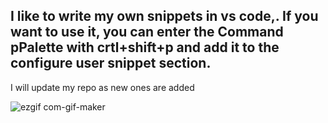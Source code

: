 ## I like to write my own snippets in vs code,. If you want to use it, you can enter the Command pPalette with crtl+shift+p and add it to the configure user snippet section.
 I will update my repo as new ones are added

![ezgif com-gif-maker](https://user-images.githubusercontent.com/62966040/147246000-f9ee19cf-35fc-4780-a41a-e676f8e29692.gif)
